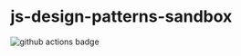# js-design-patterns-sandbox

![github actions badge](https://github.com/akorunska/js-design-patterns-sandbox/workflows/JS%20Patterns%20Sandbox%20CI/badge.svg)

